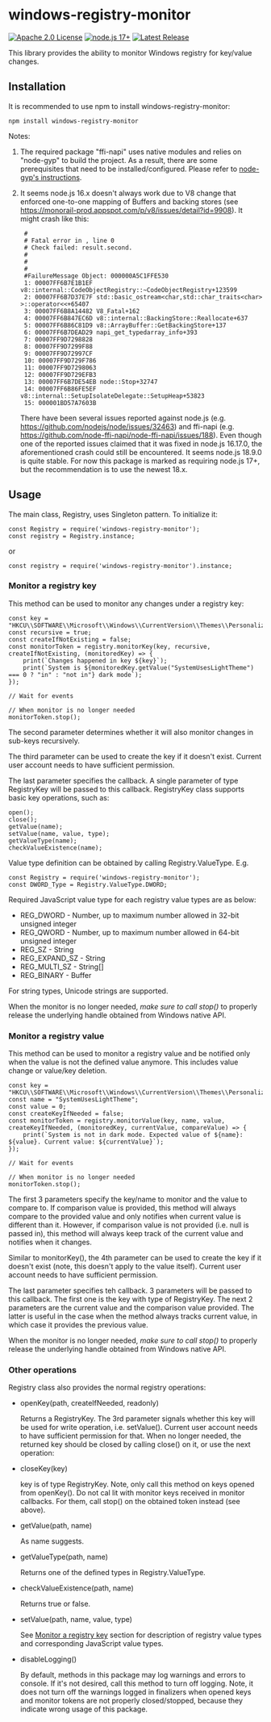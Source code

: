 # windows-registry-monitor
[![Apache 2.0 License](https://img.shields.io/badge/License-Apache%202.0-yellow)](https://raw.githubusercontent.com/blu3mania/windows-registry-monitor/main/LICENSE)
[![node.js 17+](https://img.shields.io/badge/node.js-17.0.0-blue?logo=node.js)](https://nodejs.org/en/)
[![Latest Release](https://img.shields.io/github/v/release/blu3mania/windows-registry-monitor)](https://github.com/blu3mania/windows-registry-monitor/releases/latest)

This library provides the ability to monitor Windows registry for key/value changes.

## Installation

It is recommended to use npm to install windows-registry-monitor:

`npm install windows-registry-monitor`

Notes:
1. The required package "ffi-napi" uses native modules and relies on "node-gyp" to build the project. As a
   result, there are some prerequisites that need to be installed/configured. Please refer to [node-gyp's
   instructions](https://github.com/nodejs/node-gyp#installation).
2. It seems node.js 16.x doesn't always work due to V8 change that enforced one-to-one mapping of Buffers
   and backing stores (see https://monorail-prod.appspot.com/p/v8/issues/detail?id=9908). It might crash
   like this:
   ```
    #
    # Fatal error in , line 0
    # Check failed: result.second.
    #
    #
    #
    #FailureMessage Object: 000000A5C1FFE530
    1: 00007FF6B7E1B1EF v8::internal::CodeObjectRegistry::~CodeObjectRegistry+123599
    2: 00007FF6B7D37E7F std::basic_ostream<char,std::char_traits<char> >::operator<<+65407
    3: 00007FF6B8A14482 V8_Fatal+162
    4: 00007FF6B847EC6D v8::internal::BackingStore::Reallocate+637
    5: 00007FF6B86C81D9 v8::ArrayBuffer::GetBackingStore+137
    6: 00007FF6B7DEAD29 napi_get_typedarray_info+393
    7: 00007FF9D7298828
    8: 00007FF9D7299F88
    9: 00007FF9D72997CF
    10: 00007FF9D729F786
    11: 00007FF9D7298063
    12: 00007FF9D729EFB3
    13: 00007FF6B7DE54EB node::Stop+32747
    14: 00007FF6B86FE5EF v8::internal::SetupIsolateDelegate::SetupHeap+53823
    15: 000001BD57A7603B
   ```

   There have been several issues reported against node.js (e.g. https://github.com/nodejs/node/issues/32463)
   and ffi-napi (e.g. https://github.com/node-ffi-napi/node-ffi-napi/issues/188). Even though one of the
   reported issues claimed that it was fixed in node.js 16.17.0, the aforementioned crash could still be
   encountered. It seems node.js 18.9.0 is quite stable. For now this package is marked as requiring node.js
   17+, but the recommendation is to use the newest 18.x.

## Usage
The main class, Registry, uses Singleton pattern. To initialize it:
```
const Registry = require('windows-registry-monitor');
const registry = Registry.instance;
```
or
```
const registry = require('windows-registry-monitor').instance;
```

### Monitor a registry key
This method can be used to monitor any changes under a registry key:
```
const key = "HKCU\\SOFTWARE\\Microsoft\\Windows\\CurrentVersion\\Themes\\Personalize";
const recursive = true;
const createIfNotExisting = false;
const monitorToken = registry.monitorKey(key, recursive, createIfNotExisting, (monitoredKey) => {
    print(`Changes happened in key ${key}`);
    print(`System is ${monitoredKey.getValue("SystemUsesLightTheme") === 0 ? "in" : "not in"} dark mode`);
});

// Wait for events

// When monitor is no longer needed
monitorToken.stop();
```

The second parameter determines whether it will also monitor changes in sub-keys recursively.

The third parameter can be used to create the key if it doesn't exist. Current user account needs to have
sufficient permission.

The last parameter specifies the callback. A single parameter of type RegistryKey will be passed to this
callback. RegistryKey class supports basic key operations, such as:
```
open();
close();
getValue(name);
setValue(name, value, type);
getValueType(name);
checkValueExistence(name);
```

Value type definition can be obtained by calling Registry.ValueType. E.g.
```
const Registry = require('windows-registry-monitor');
const DWORD_Type = Registry.ValueType.DWORD;
```

Required JavaScript value type for each registry value types are as below:

- REG_DWORD - Number, up to maximum number allowed in 32-bit unsigned integer
- REG_QWORD - Number, up to maximum number allowed in 64-bit unsigned integer
- REG_SZ - String
- REG_EXPAND_SZ - String
- REG_MULTI_SZ - String[]
- REG_BINARY - Buffer

For string types, Unicode strings are supported.

When the monitor is no longer needed, *make sure to call stop()* to properly release the underlying
handle obtained from Windows native API.

### Monitor a registry value
This method can be used to monitor a registry value and be notified only when the value is not the
defined value anymore. This includes value change or value/key deletion.
```
const key = "HKCU\\SOFTWARE\\Microsoft\\Windows\\CurrentVersion\\Themes\\Personalize";
const name = "SystemUsesLightTheme";
const value = 0;
const createKeyIfNeeded = false;
const monitorToken = registry.monitorValue(key, name, value, createKeyIfNeeded, (monitoredKey, currentValue, compareValue) => {
    print(`System is not in dark mode. Expected value of ${name}: ${value}. Current value: ${currentValue}`);
});

// Wait for events

// When monitor is no longer needed
monitorToken.stop();
```

The first 3 parameters specify the key/name to monitor and the value to compare to. If comparison value
is provided, this method will always compare to the provided value and only notifies when current value
is different than it. However, if comparison value is not provided (i.e. null is passed in), this method
will always keep track of the current value and notifies when it changes.

Similar to monitorKey(), the 4th parameter can be used to create the key if it doesn't exist (note, this
doesn't apply to the value itself). Current user account needs to have sufficient permission.

The last parameter specifies teh callback. 3 parameters will be passed to this callback. The first one
is the key with type of RegistryKey. The next 2 parameters are the current value and the comparison value
provided. The latter is useful in the case when the method always tracks current value, in which case it
provides the previous value.

When the monitor is no longer needed, *make sure to call stop()* to properly release the underlying
handle obtained from Windows native API.

### Other operations
Registry class also provides the normal registry operations:

- openKey(path, createIfNeeded, readonly)

  Returns a RegistryKey. The 3rd parameter signals whether this key will be used for write operation, i.e.
  setValue(). Current user account needs to have sufficient permission for that.
  When no longer needed, the returned key should be closed by calling close() on it, or use the next operation:

- closeKey(key)

  key is of type RegistryKey. Note, only call this method on keys opened from openKey(). Do not cal lit with
  monitor keys received in monitor callbacks. For them, call stop() on the obtained token instead (see above).

- getValue(path, name)

  As name suggests.

- getValueType(path, name)

  Returns one of the defined types in Registry.ValueType.

- checkValueExistence(path, name)

  Returns true or false.

- setValue(path, name, value, type)

  See [Monitor a registry key](#monitor-a-registry-key) section for description of registry value types and
  corresponding JavaScript value types.

- disableLogging()

  By default, methods in this package may log warnings and errors to console. If it's not desired, call this
  method to turn off logging. Note, it does not turn off the warnings logged in finalizers when opened keys
  and monitor tokens are not properly closed/stopped, because they indicate wrong usage of this package.